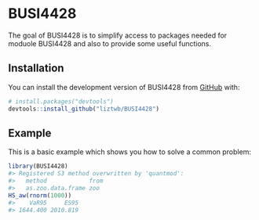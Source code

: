 
<!-- README.md is generated from README.Rmd. Please edit that file -->

# BUSI4428

<!-- badges: start -->
<!-- badges: end -->

The goal of BUSI4428 is to simplify access to packages needed for
moduole BUSI4428 and also to provide some useful functions.

## Installation

You can install the development version of BUSI4428 from
[GitHub](https://github.com/) with:

``` r
# install.packages("devtools")
devtools::install_github("liztwb/BUSI4428")
```

## Example

This is a basic example which shows you how to solve a common problem:

``` r
library(BUSI4428)
#> Registered S3 method overwritten by 'quantmod':
#>   method            from
#>   as.zoo.data.frame zoo
HS_aw(rnorm(1000))
#>    VaR95     ES95 
#> 1644.400 2010.819
```

